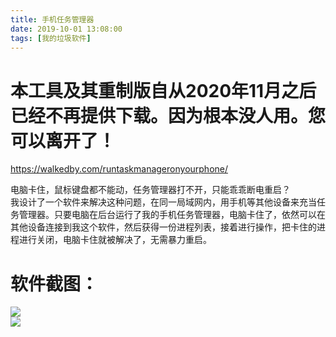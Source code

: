 ```yaml
---
title: 手机任务管理器
date: 2019-10-01 13:08:00
tags: [我的垃圾软件]
---
```


# 本工具及其重制版自从2020年11月之后已经不再提供下载。因为根本没人用。您可以离开了！

https://walkedby.com/runtaskmanageronyourphone/  


电脑卡住，鼠标键盘都不能动，任务管理器打不开，只能乖乖断电重启？  
我设计了一个软件来解决这种问题，在同一局域网内，用手机等其他设备来充当任务管理器。只要电脑在后台运行了我的手机任务管理器，电脑卡住了，依然可以在其他设备连接到我这个软件，然后获得一份进程列表，接着进行操作，把卡住的进程进行关闭，电脑卡住就被解决了，无需暴力重启。  

# 软件截图：  
![](https://s2.ax1x.com/2020/01/07/l63kj0.png)  
![](https://s2.ax1x.com/2019/10/01/uNfjBQ.png)  
